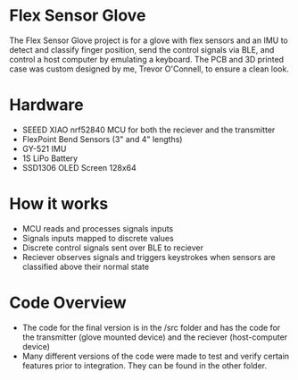 # Flex Sensor Glove
The Flex Sensor Glove project is for a glove with flex sensors and an IMU to detect and classify finger position, send the control signals via BLE, and control a host computer by emulating a keyboard. The PCB and 3D printed case was custom designed by me, Trevor O'Connell, to ensure a clean look.

# Hardware
- SEEED XIAO nrf52840 MCU for both the reciever and the transmitter
- FlexPoint Bend Sensors (3" and 4" lengths)
- GY-521 IMU
- 1S LiPo Battery
- SSD1306 OLED Screen 128x64

# How it works
- MCU reads and processes signals inputs
- Signals inputs mapped to discrete values
- Discrete control signals sent over BLE to reciever
- Reciever observes signals and triggers keystrokes when sensors are classified above their normal state

# Code Overview
- The code for the final version is in the /src folder and has the code for the transmitter (glove mounted device) and the reciever (host-computer device)
- Many different versions of the code were made to test and verify certain features prior to integration. They can be found in the other folder.
